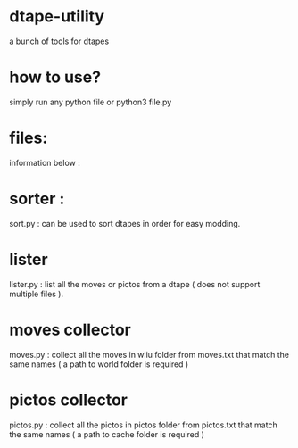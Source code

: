 # dtape-utility
a bunch of tools for dtapes
# how to use?
simply run any python file or python3 file.py
# files:
information below :
# sorter :
sort.py : can be used to sort dtapes in order for easy modding.
# lister
lister.py : list all the moves or pictos from a dtape ( does not support multiple files ).
# moves collector
moves.py : collect all the moves in wiiu folder from moves.txt that match the same names ( a path to world folder is required )
# pictos collector
pictos.py : collect all the pictos in pictos folder from pictos.txt that match the same names ( a path to cache folder is required )

